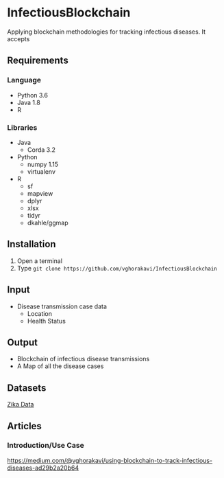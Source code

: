 <!--
TODO:
    - What it does
    - What it takes
    - What it gives
-->

# InfectiousBlockchain

Applying blockchain methodologies for tracking infectious diseases. It accepts

## Requirements

### Language

* Python 3.6
* Java 1.8
* R

### Libraries

* Java
  * Corda 3.2
* Python
  * numpy 1.15
  * virtualenv
* R
  * sf
  * mapview
  * dplyr
  * xlsx
  * tidyr
  * dkahle/ggmap
  

## Installation

1. Open a terminal
1. Type `git clone https://github.com/vghorakavi/InfectiousBlockchain`

## Input

* Disease transmission case data
  * Location
  * Health Status

## Output

* Blockchain of infectious disease transmissions
* A Map of all the disease cases

## Datasets

[Zika Data](https://github.com/vghorakavi/InfectiousBlockchain/blob/master/Datasets/Mosquito/Zika/cdc_zika.csv)

## Articles

### Introduction/Use Case

https://medium.com/@vghorakavi/using-blockchain-to-track-infectious-diseases-ad29b2a20b64
